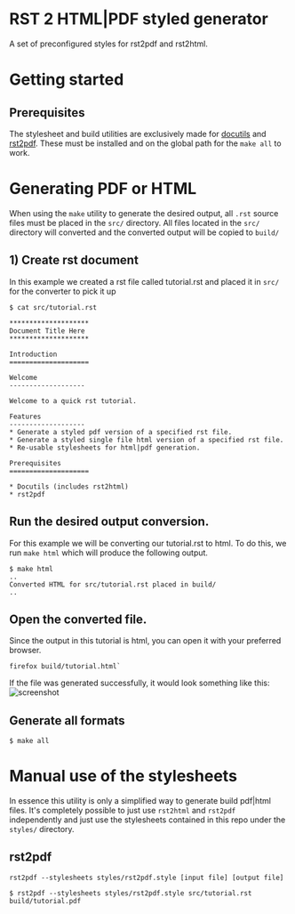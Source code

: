 # RST 2 HTML|PDF styled generator
A set of preconfigured styles for rst2pdf and rst2html.

# Getting started
## Prerequisites
The stylesheet and build utilities are exclusively made for [docutils](https://docutils.sourceforge.io/) and [rst2pdf](https://rst2pdf.org/). These must be installed and on the global path for the `make all` to work.

# Generating PDF or HTML
When using the `make` utility to generate the desired output, all `.rst` source files must be placed in the `src/`
directory. All files located in the `src/` directory will converted and the converted output will be copied to `build/`

## 1) Create rst document
In this example we created a rst file called tutorial.rst and placed it in `src/` for the converter to pick it up

```
$ cat src/tutorial.rst

********************
Document Title Here
********************

Introduction
====================

Welcome
-------------------

Welcome to a quick rst tutorial. 

Features
-------------------
* Generate a styled pdf version of a specified rst file.
* Generate a styled single file html version of a specified rst file.
* Re-usable stylesheets for html|pdf generation.

Prerequisites
====================

* Docutils (includes rst2html)
* rst2pdf
```

## Run the desired output conversion.
For this example we will be converting our tutorial.rst to html. To do this, we run `make html` which will produce the
following output.

```
$ make html
..
Converted HTML for src/tutorial.rst placed in build/
..
```
## Open the converted file.
Since the output in this tutorial is html, you can open it with your preferred browser.

```
firefox build/tutorial.html`
```
If the file was generated successfully, it would look something like this:
![screenshot](tutorial/screesnhot.png)


## Generate all formats
```
$ make all
```


# Manual use of the stylesheets
In essence this utility is only a simplified way to generate build pdf|html files. It's completely possible to just use
`rst2html` and `rst2pdf` independently and just use the stylesheets contained in this repo under the `styles/` directory.

## rst2pdf
`rst2pdf --stylesheets styles/rst2pdf.style [input file] [output file]`

```
$ rst2pdf --stylesheets styles/rst2pdf.style src/tutorial.rst build/tutorial.pdf
```
